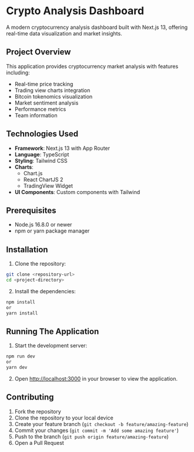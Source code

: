 # Crypto Analysis Dashboard

A modern cryptocurrency analysis dashboard built with Next.js 13, offering real-time data visualization and market insights.

## Project Overview

This application provides cryptocurrency market analysis with features including:

- Real-time price tracking
- Trading view charts integration
- Bitcoin tokenomics visualization
- Market sentiment analysis
- Performance metrics
- Team information

## Technologies Used

- **Framework**: Next.js 13 with App Router
- **Language**: TypeScript
- **Styling**: Tailwind CSS
- **Charts**:
  - Chart.js
  - React ChartJS 2
  - TradingView Widget
- **UI Components**: Custom components with Tailwind

## Prerequisites

- Node.js 16.8.0 or newer
- npm or yarn package manager

## Installation

1. Clone the repository:

```sh
git clone <repository-url>
cd <project-directory>
```

2. Install the dependencies:

```sh
npm install
or
yarn install
```

## Running The Application

1. Start the development server:

```sh
npm run dev
or
yarn dev
```

2. Open [http://localhost:3000](http://localhost:3000) in your browser to view the application.

## Contributing

1. Fork the repository
2. Clone the repository to your local device
3. Create your feature branch (`git checkout -b feature/amazing-feature`)
4. Commit your changes (`git commit -m 'Add some amazing feature'`)
5. Push to the branch (`git push origin feature/amazing-feature`)
6. Open a Pull Request
